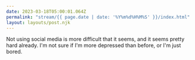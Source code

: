```yaml
---
date: 2023-03-18T05:00:01.064Z
permalink: "stream/{{ page.date | date: '%Y%m%d%H%M%S' }}/index.html"
layout: layouts/post.njk
---
```


Not using social media is more difficult that it seems, and it seems pretty hard already. I'm not sure if I'm more depressed than before, or I'm just bored.
